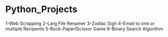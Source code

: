 # Python_Projects
1-Web Scrapping 
2-Larg File Renamer 
3-Zodiac Sign 
4-Email to one or multiple Recipents 
5-Rock-PaperIScissor Game 
6-Binary Search Algorithm 
